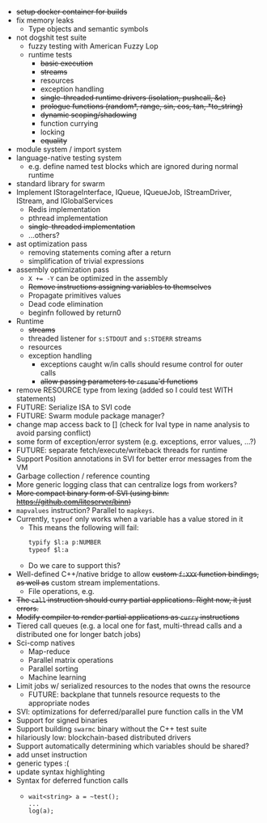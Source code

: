 - ~~setup docker container for builds~~
- fix memory leaks
  - Type objects and semantic symbols
- not dogshit test suite
  - fuzzy testing with American Fuzzy Lop
  - runtime tests
    - ~~basic execution~~
    - ~~streams~~
    - resources
    - exception handling
    - ~~single-threaded runtime drivers (isolation, pushcall, &c)~~
    - ~~prologue functions (random\*, range, sin, cos, tan, \*to_string)~~
    - ~~dynamic scoping/shadowing~~
    - function currying
    - locking
    - ~~equality~~
- module system / import system
- language-native testing system
  - e.g. define named test blocks which are ignored during normal runtime
- standard library for swarm
- Implement IStorageInterface, IQueue, IQueueJob, IStreamDriver, IStream, and IGlobalServices
    - Redis implementation
    - pthread implementation
    - ~~single-threaded implementation~~
    - ...others?
- ast optimization pass
  - removing statements coming after a return
  - simplification of trivial expressions
- assembly optimization pass
  - `X += -Y` can be optimized in the assembly
  - ~~Remove instructions assigning variables to themselves~~
  - Propagate primitives values
  - Dead code elimination
  - beginfn followed by return0
- Runtime
  - ~~streams~~
  - threaded listener for `s:STDOUT` and `s:STDERR` streams
  - resources
  - exception handling
    - exceptions caught w/in calls should resume control for outer calls
    - ~~allow passing parameters to `resume`'d functions~~
- remove RESOURCE type from lexing (added so I could test WITH statements)
- FUTURE: Serialize ISA to SVI code
- FUTURE: Swarm module package manager?
- change map access back to [] (check for lval type in name analysis to avoid parsing conflict)
- some form of exception/error system (e.g. exceptions, error values, ...?)
- FUTURE: separate fetch/execute/writeback threads for runtime
- Support Position annotations in SVI for better error messages from the VM
- Garbage collection / reference counting
- More generic logging class that can centralize logs from workers?
- ~~More compact binary form of SVI (using binn: https://github.com/liteserver/binn)~~
- `mapvalues` instruction? Parallel to `mapkeys`.
- Currently, `typeof` only works when a variable has a value stored in it
  - This means the following will fail:
    ```txt
    typify $l:a p:NUMBER
    typeof $l:a
    ```
  - Do we care to support this?
- Well-defined C++/native bridge to allow ~~custom `f:XXX` function bindings, as well as~~ custom stream implementations.
  - File operations, e.g.
- ~~The `call` instruction should curry partial applications. Right now, it just errors.~~
- ~~Modify compiler to render partial applications as `curry` instructions~~
- Tiered call queues (e.g. a local one for fast, multi-thread calls and a distributed one for longer batch jobs)
- Sci-comp natives
  - Map-reduce
  - Parallel matrix operations
  - Parallel sorting
  - Machine learning
- Limit jobs w/ serialized resources to the nodes that owns the resource
  - FUTURE: backplane that tunnels resource requests to the appropriate nodes
- SVI: optimizations for deferred/parallel pure function calls in the VM
- Support for signed binaries
- Support building `swarmc` binary without the C++ test suite
- hilariously low: blockchain-based distributed drivers
- Support automatically determining which variables should be shared?
- add unset instruction
- generic types :(
- update syntax highlighting
- Syntax for deferred function calls
  - ```
    wait<string> a = ~test();
    ...
    log(a);
    ```
